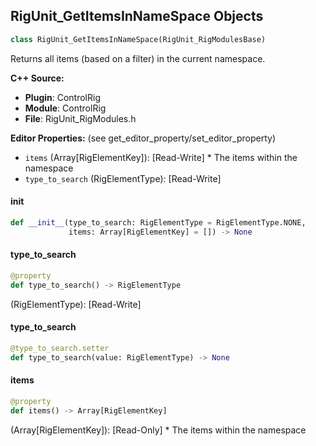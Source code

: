 ## RigUnit_GetItemsInNameSpace Objects

```python
class RigUnit_GetItemsInNameSpace(RigUnit_RigModulesBase)
```

Returns all items (based on a filter) in the current namespace.

**C++ Source:**

- **Plugin**: ControlRig
- **Module**: ControlRig
- **File**: RigUnit_RigModules.h

**Editor Properties:** (see get_editor_property/set_editor_property)

- ``items`` (Array[RigElementKey]):  [Read-Write] * The items within the namespace
- ``type_to_search`` (RigElementType):  [Read-Write]

<a id="unreal.RigUnit_GetItemsInNameSpace.__init__"></a>

#### __init__

```python
def __init__(type_to_search: RigElementType = RigElementType.NONE,
             items: Array[RigElementKey] = []) -> None
```

<a id="unreal.RigUnit_GetItemsInNameSpace.type_to_search"></a>

#### type_to_search

```python
@property
def type_to_search() -> RigElementType
```

(RigElementType):  [Read-Write]

<a id="unreal.RigUnit_GetItemsInNameSpace.type_to_search"></a>

#### type_to_search

```python
@type_to_search.setter
def type_to_search(value: RigElementType) -> None
```

<a id="unreal.RigUnit_GetItemsInNameSpace.items"></a>

#### items

```python
@property
def items() -> Array[RigElementKey]
```

(Array[RigElementKey]):  [Read-Only] * The items within the namespace

<a id="unreal.RigUnit_SequenceExecution"></a>